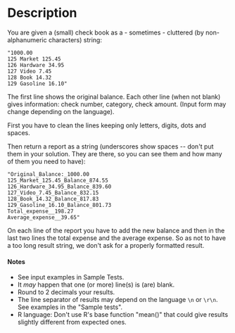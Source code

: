 # Description

You are given a (small) check book as a - sometimes - cluttered (by non-alphanumeric characters) string:

```
"1000.00
125 Market 125.45
126 Hardware 34.95
127 Video 7.45
128 Book 14.32
129 Gasoline 16.10"
```

The first line shows the original balance. Each other line (when not blank) gives information: check number, category, check amount. (Input form may change depending on the language).

First you have to clean the lines keeping only letters, digits, dots and spaces.

Then return a report as a string (underscores show spaces -- don't put them in your solution. They are there, so you can see them and how many of them you need to have):

```
"Original_Balance:_1000.00
125_Market_125.45_Balance_874.55
126_Hardware_34.95_Balance_839.60
127_Video_7.45_Balance_832.15
128_Book_14.32_Balance_817.83
129_Gasoline_16.10_Balance_801.73
Total_expense__198.27
Average_expense__39.65"
```

On each line of the report you have to add the new balance and then in the last two lines the total expense and the average expense. So as not to have a too long result string, we don't ask for a properly formatted result.

#### Notes

- See input examples in Sample Tests.
- It _may_ happen that one (or more) line(s) is (are) blank.
- Round to 2 decimals your results.
- The line separator of results may depend on the language `\n` or `\r\n`. See examples in the "Sample tests".
- R language: Don't use R's base function "mean()" that could give results slightly different from expected ones.
